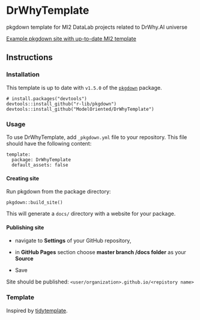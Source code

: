 # DrWhyTemplate
pkgdown template for MI2 DataLab projects related to DrWhy.AI universe

[Example pkgdown site with up-to-date MI2 template](https://modeloriented.github.io/DALEX/)

## Instructions

### Installation

This template is up to date with `v1.5.0` of the [`pkgdown`](https://github.com/r-lib/pkgdown) package.

```
# install.packages("devtools")
devtools::install_github("r-lib/pkgdown")
devtools::install_github("ModelOriented/DrWhyTemplate")
```

### Usage

To use DrWhyTemplate, add `_pkgdown.yml` file to your repository. 
This file should have the following content:

```
template:
  package: DrWhyTemplate
  default_assets: false
```

#### Creating site

Run pkgdown from the package directory:
```
pkgdown::build_site()
```
This will generate a `docs/` directory with a website for your package.


#### Publishing site 

- navigate to **Settings** of your GitHub repository,

- in **GitHub Pages** section choose **master branch /docs folder** as your **Source**

- Save

Site should be published: `<user/organization>.github.io/<repistory name>`

### Template

Inspired by [tidytemplate](https://github.com/tidyverse/tidytemplate/).
